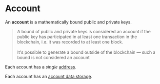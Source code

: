 # Account

An **account** is a mathematically bound public and private keys.

> A bound of public and private keys is considered an account if the public key has participated in at least one transaction in the blockchain, i.e. it was recorded to at least one block. <br><br>It's possible to generate a bound outside of the blockchain — such a bound is not considered an account

Each account has a _single_ [address](/blockchain/address.md).

Each account has an [account data storage](/blockchain/account-data-storage.md).
